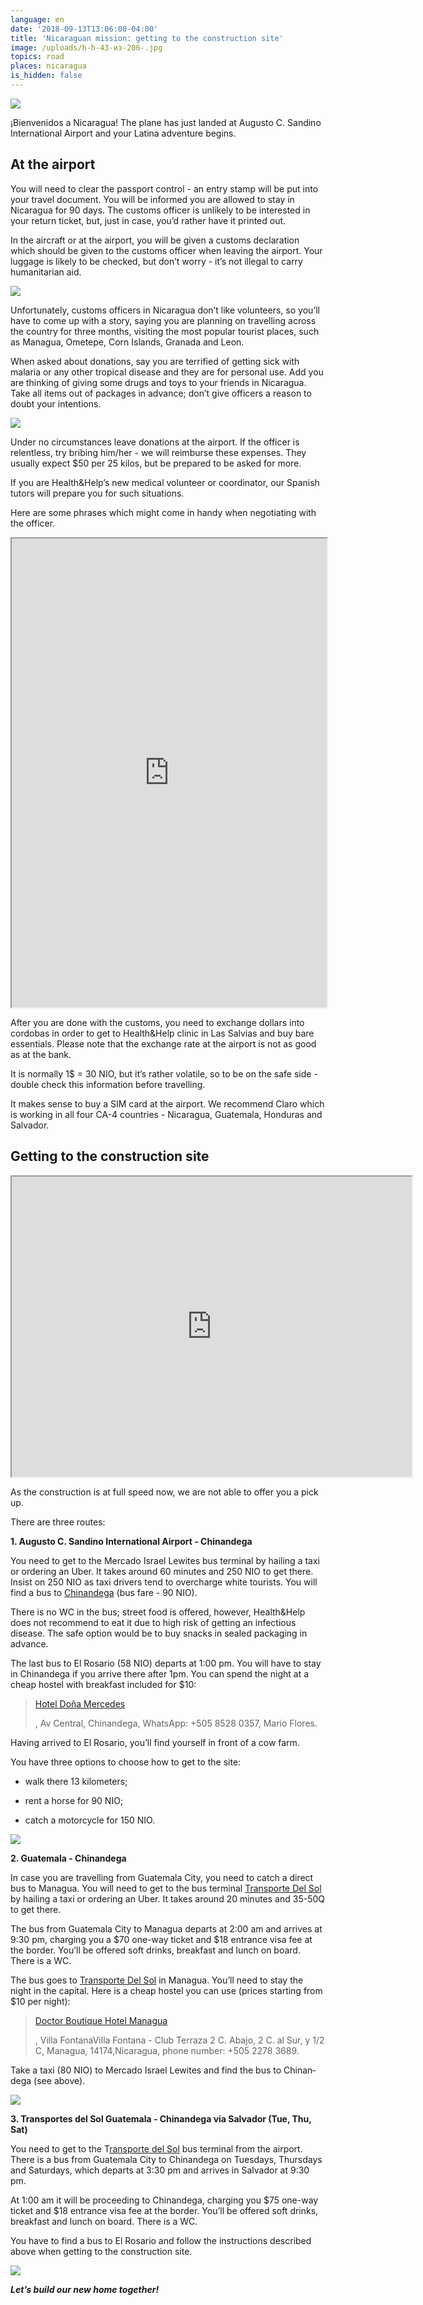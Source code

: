 ```yaml
---
language: en
date: '2018-09-13T13:06:00-04:00'
title: 'Nicaraguan mission: getting to the construction site'
image: /uploads/h-h-43-из-206-.jpg
topics: road
places: nicaragua
is_hidden: false
---
```

![](/uploads/h-h-43-из-206-.jpg)

¡Bi­en­venidos a Nicaragua! The plane has just landed at Augusto C. Sandino International Airport and your Latina adventure begins.



## At the airport





You will need to clear the passport control - an entry stamp will be put into your travel document. You will be informed you are allowed to stay in Nicaragua for 90 days. The customs officer is unlikely to be interested in your return ticket, but, just in case, you’d rather have it printed out.





In the aircraft or at the airport, you will be given a customs declaration which should be given to the customs officer when leaving the airport. Your luggage is likely to be checked, but don’t worry - it’s not illegal to carry humanitarian aid. 

![](/uploads/airport-amsterdam-arrival-2069.jpg)



Unfortunately, customs officers in Nicaragua don’t like volunteers, so you’ll have to come up with a story, saying you are planning on travelling across the country for three months, visiting the most popular tourist places, such as Managua, Ometepe, Corn Islands, Granada and Leon. 

When asked about donations, say you are terrified of getting sick with malaria or any other tropical disease and they are for personal use. Add you are thinking of giving some drugs and toys to your friends in Nicaragua. Take all items out of packages in advance; don’t give officers a reason to doubt your intentions.

![](/uploads/adorable-bears-child-357309.jpg)

Under no circumstances leave donations at the airport. If the officer is relentless, try bribing him/her - we will reimburse these expenses. They usually expect $50 per 25 kilos, but be prepared to be asked for more. 



If you are Health&Help’s new medical volunteer or coordinator, our Spanish tutors will prepare you for such situations.



Here are some phrases which might come in handy when negotiating with the officer.



<iframe width= "100%" height="750px"  src="https://docs.google.com/document/d/e/2PACX-1vRkmLDNaGpYnnlhekF2M05pXugOsKUoZgGZ9qqyFpBDLmJ_pWGGtruZe08cDAstlz8TAdqJw77ey7AQ/pub?embedded=true"></iframe>

After you are done with the customs, you need to exchange dollars into cordobas in order to get to Health&Help clinic in Las Salvias and buy bare essentials. Please note that the exchange rate at the airport is not as good as at the bank. 

It is normally 1$ = 30 NIO, but it’s rather volatile, so to be on the safe side - double check this information before travelling.

It makes sense to buy a SIM card at the airport. We recommend Claro which is working in all four CA-4 countries - Nicaragua, Guatemala, Honduras and Salvador. 

## Getting to the construction site

<iframe src="https://www.google.com/maps/d/u/0/embed?mid=1jWaNMqHY0Nr1xHCKRKsjjH7Ls5UY18Jv" width="640" height="480"></iframe>

As the construction is at full speed now, we are not able to offer you a pick up.

There are three routes:

**1. Augusto C. Sandino International Airport - Chinandega**

You need to get to the Mer­cado Is­rael Le­wites bus terminal by hailing a taxi or ordering an Uber. It takes around 60 minutes and 250 NIO to get there. Insist on 250 NIO as taxi drivers tend to overcharge white tourists. You will find a bus to [Chi­nan­dega](https://www.google.com/maps/place/Chinandega,+Nicaragua/@12.6237746,-87.1383193,14z/data=!3m1!4b1!4m5!3m4!1s0x8f70f1ec32d7ec3f:0x53e0a1538f9602ec!8m2!3d12.6234202!4d-87.1272469?shorturl=1) (bus fare - 90 NIO).

There is no WC in the bus; street food is offered, however, Health&Help does not recommend to eat it due to high risk of getting an infectious disease. The safe option would be to buy snacks in sealed packaging in advance. 

The last bus to El Rosario (58 NIO) departs at 1:00 pm. You will have to stay in Chinandega if you arrive there after 1pm. You can spend the night at a cheap hostel with breakfast included for $10: 

>
>
> [Ho­tel Doña Mer­cedes](https://www.google.com/maps/place/Hotel+Do%C3%B1a+Mercedes/@12.6255029,-87.1336181,15z/data=!4m7!3m6!1s0x0:0x55b25bf184e926a7!5m1!1s2018-09-14!8m2!3d12.6255029!4d-87.1336181?shorturl=1)
>
> ,  Av Cen­tral, Chi­nan­dega, What­sApp: +505 8528 0357, Mario Flo­res.

Having arrived to El Rosario, you’ll find yourself in front of a cow farm.

You have three options to choose how to get to the site:

* walk there 13 kilometers;



* rent a horse for 90 NIO;



* catch a motorcycle for 150 NIO.

![](/uploads/h-h-36-из-206-.jpg)



**2. Guatemala - Chinandega**



In case you are travelling from Guatemala City, you need to catch a direct bus to Managua. You will need to get to the bus terminal [Trans­porte Del Sol ](https://www.transportedelsol.com/contactoguatemala.html)by hailing a taxi or ordering an Uber. It takes around 20 minutes and 35-50Q to get there. 

The bus from Guatemala City to Managua departs at 2:00 am and arrives at 9:30 pm, charging you a $70 one-way ticket and $18 entrance visa fee at the border. You’ll be offered soft drinks, breakfast and lunch on board. There is a WC.



The bus goes to [Trans­porte Del Sol](https://www.google.com/maps/place/Transporte+del+Sol+Nicaragua/@12.1438283,-86.2802136,17z/data=!4m5!3m4!1s0x8f71567475db6727:0xfc64353027553e5c!8m2!3d12.144003!4d-86.2803233?hl=es&shorturl=1) in Managua. You’ll need to stay the night in the capital. Here is a cheap hostel you can use (prices starting from $10 per night):

>
>
> [Doc­tor Bou­tique Ho­tel Man­agua](https://www.google.com/maps/place/Doctor+Boutique+Hotel/@12.1014556,-86.2707853,17z/data=!3m1!4b1!4m7!3m6!1s0x8f71559afcba277f:0x8b57829658736707!5m1!1s2018-09-14!8m2!3d12.1014556!4d-86.2685966?hl=es&shorturl=1)
>
> , Villa FontanaV­illa Fontana - Club Ter­raza 2 C. Abajo, 2 C. al Sur, y 1/​​2 C, Man­agua, 14174,Nicaragua, phone number: +505 2278 3689.



Take a taxi (80 NIO) to Mer­cado Is­rael Le­wites and find the bus to Chi­nan­dega (see above).

![](/uploads/mga2.jpg)

**3. Tran­s­portes del Sol Guatemala - Chinandega via Salvador (Tue, Thu, Sat)**

You need to get to the T[ransporte del Sol](https://www.transportedelsol.com/contactoguatemala.html) bus terminal from the airport. There is a bus from Guatemala City to Chinandega on Tuesdays, Thursdays and Saturdays, which departs at 3:30 pm and arrives in Salvador at 9:30 pm.

 At 1:00 am it will be proceeding to Chinandega, charging you $75 one-way ticket and $18 entrance visa fee at the border. You’ll be offered soft drinks, breakfast and lunch on board. There is a WC.



You have to find a bus to El Rosario and follow the instructions described above when getting to the construction site. 

![](/uploads/h-h-148-из-206-.jpg)

_**Let’s build our new home together!**_
